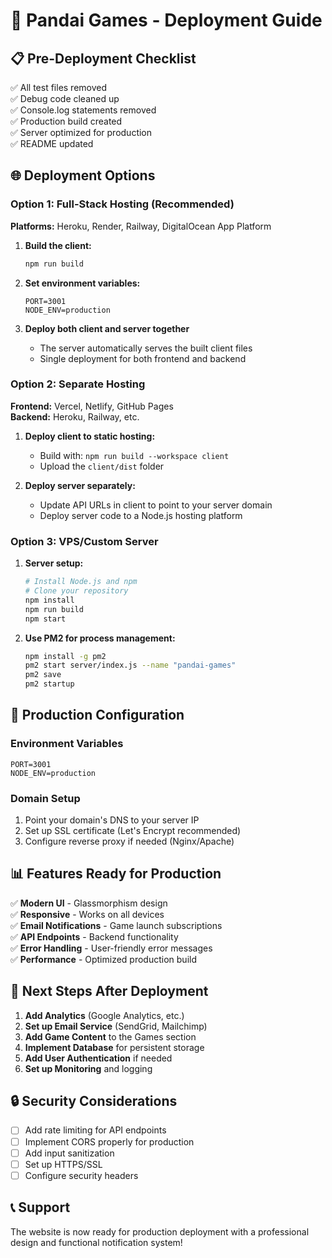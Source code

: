 # 🚀 Pandai Games - Deployment Guide

## 📋 Pre-Deployment Checklist

✅ All test files removed  
✅ Debug code cleaned up  
✅ Console.log statements removed  
✅ Production build created  
✅ Server optimized for production  
✅ README updated  

## 🌐 Deployment Options

### Option 1: Full-Stack Hosting (Recommended)

**Platforms:** Heroku, Render, Railway, DigitalOcean App Platform

1. **Build the client:**
   ```bash
   npm run build
   ```

2. **Set environment variables:**
   ```
   PORT=3001
   NODE_ENV=production
   ```

3. **Deploy both client and server together**
   - The server automatically serves the built client files
   - Single deployment for both frontend and backend

### Option 2: Separate Hosting

**Frontend:** Vercel, Netlify, GitHub Pages  
**Backend:** Heroku, Railway, etc.

1. **Deploy client to static hosting:**
   - Build with: `npm run build --workspace client`
   - Upload the `client/dist` folder

2. **Deploy server separately:**
   - Update API URLs in client to point to your server domain
   - Deploy server code to a Node.js hosting platform

### Option 3: VPS/Custom Server

1. **Server setup:**
   ```bash
   # Install Node.js and npm
   # Clone your repository
   npm install
   npm run build
   npm start
   ```

2. **Use PM2 for process management:**
   ```bash
   npm install -g pm2
   pm2 start server/index.js --name "pandai-games"
   pm2 save
   pm2 startup
   ```

## 🔧 Production Configuration

### Environment Variables
```
PORT=3001
NODE_ENV=production
```

### Domain Setup
1. Point your domain's DNS to your server IP
2. Set up SSL certificate (Let's Encrypt recommended)
3. Configure reverse proxy if needed (Nginx/Apache)

## 📊 Features Ready for Production

✅ **Modern UI** - Glassmorphism design  
✅ **Responsive** - Works on all devices  
✅ **Email Notifications** - Game launch subscriptions  
✅ **API Endpoints** - Backend functionality  
✅ **Error Handling** - User-friendly error messages  
✅ **Performance** - Optimized production build  

## 🎯 Next Steps After Deployment

1. **Add Analytics** (Google Analytics, etc.)
2. **Set up Email Service** (SendGrid, Mailchimp)
3. **Add Game Content** to the Games section
4. **Implement Database** for persistent storage
5. **Add User Authentication** if needed
6. **Set up Monitoring** and logging

## 🔒 Security Considerations

- [ ] Add rate limiting for API endpoints
- [ ] Implement CORS properly for production
- [ ] Add input sanitization
- [ ] Set up HTTPS/SSL
- [ ] Configure security headers

## 📞 Support

The website is now ready for production deployment with a professional design and functional notification system!
